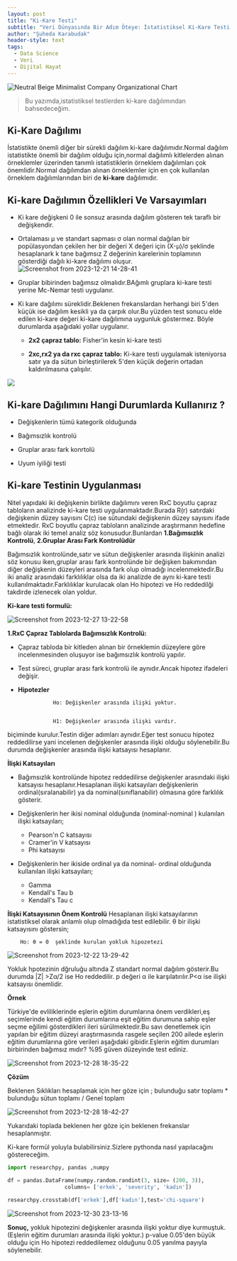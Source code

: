 ```yaml
---
layout: post
title: "Ki-Kare Testi"
subtitle: "Veri Dünyasında Bir Adım Öteye: İstatistiksel Ki-Kare Testi 🤓📊"
author: "Şuheda Karabudak"
header-style: text
tags:
  - Data Science
  - Veri
  - Dijital Hayat
---
```



![Neutral Beige Minimalist Company Organizational Chart](https://github.com/suhedakarabudak/suhedakarabudak.github.io/assets/100937634/21033f81-866f-42d2-99c8-e9cd556341d9)

> Bu yazımda,istatistiksel testlerden ki-kare dağılımından bahsedeceğim.

Ki-Kare Dağılımı
--
İstatistikte önemli diğer bir sürekli dağılım ki-kare dağılımıdır.Normal dağılım istatistikte önemli bir dağılım olduğu için,normal dağılımlı kitlelerden alınan örneklemler üzerinden tanımlı istatistiklerin örneklem dağılımları çok önemlidir.Normal dağılımdan alınan örneklemler için en çok kullanılan örneklem dağılımlarından biri de **ki-kare** dağılımıdır.

Ki-kare Dağılımın Özellikleri Ve Varsayımları
--

- Ki kare değişkeni 0 ile sonsuz arasında dağılım gösteren tek taraflı bir değişkendir.
- Ortalaması μ ve standart sapması σ olan normal dağılan bir popülasyondan çekilen her bir değeri X değeri için (X-μ)/σ şeklinde hesaplanark k tane bağımsız Z değerinin karelerinin toplamının gösterdiği dağılı ki-kare dağılımı oluşur.
![Screenshot from 2023-12-21 14-28-41](https://github.com/suhedakarabudak/suhedakarabudak.github.io/assets/100937634/a271af0e-2a2d-47c2-bb24-9667f525e0cf)

- Gruplar bibirinden bağımsız olmalıdır.BAğımlı gruplara ki-kare testi yerine Mc-Nemar testi uygulanır.
- Ki kare dağılımı süreklidir.Beklenen frekanslardan herhangi biri 5'den küçük ise dağılım kesikli ya da çarpık olur.Bu yüzden test sonucu elde edilen ki-kare değeri ki-kare dağılımına uygunluk göstermez. Böyle durumlarda aşağıdaki yollar uygulanır.
  
   - **2x2 çapraz tablo:** Fisher'in kesin ki-kare testi

   - **2xc,rx2 ya da rxc çapraz tablo:** Ki-kare testi uygulamak isteniyorsa satır ya da sütun birleştirilerek 5'den küçük değerin ortadan kaldırılmasına çalışılır.

![](https://ars.els-cdn.com/content/image/3-s2.0-B9780120887705500678-f28-03-9780120887705.jpg)

Ki-kare Dağılımını Hangi Durumlarda Kullanırız ?
--

- Değişkenlerin tümü kategorik olduğunda
  
- Bağımsızlık kontrolü
  
- Gruplar arası fark konrtolü
  
- Uyum iyiliği testi

Ki-kare Testinin Uygulanması
--
Nitel yapıdaki iki değişkenin birlikte dağılımını veren RxC boyutlu çapraz tabloların analizinde  ki-kare testi uygulanmaktadır.Burada R(r) satırdaki değişkenin düzey sayısını C(c) ise sütundaki değişkenin düzey sayısını ifade etmektedir.
RxC boyutlu çapraz tabloların analizinde araştırmanın hedefine bağlı olarak iki temel analiz söz konusudur.Bunlardan **1.Bağımsızlık Kontrolü**, **2.Gruplar Arası Fark Kontrolüdür**

Bağımsızlık kontrolünde,satır ve sütun değişkenler arasında ilişkinin analizi söz konusu iken,gruplar arası fark kontrolünde bir değişken bakımından diğer değişkenin düzeyleri arasında fark olup olmadığı incelenmektedir.Bu iki analiz arasındaki farklılıklar olsa da iki analizde de aynı ki-kare testi kullanılmaktadır.Farklılıklar kurulacak olan Ho hipotezi ve Ho reddedilği takdirde izlenecek olan yoldur.

**Ki-kare testi formulü:**

![Screenshot from 2023-12-27 13-22-58](https://github.com/suhedakarabudak/suhedakarabudak.github.io/assets/100937634/3a19a2df-b47e-4ba2-921b-b77e42e2539d)

**1.RxC Çapraz Tablolarda Bağımsızlık Kontrolü:**
- Çapraz tabloda bir kitleden alınan bir örneklemin düzeylere göre incelenmesinden oluşuyor ise bağımsızlık kontrolü yapılır.
- Test süreci, gruplar arası fark kontrolü ile aynıdır.Ancak hipotez ifadeleri değişir.
- **Hipotezler**
  
                 Ho: Değişkenler arasında ilişki yoktur.
  
  
                 H1: Değişkenler arasında ilişki vardır.
  
biçiminde kurulur.Testin diğer adımları aynıdır.Eğer test sonucu hipotez reddedilirse yani incelenen değişkenler arasında ilişki olduğu söylenebilir.Bu durumda değişkenler arasında ilişki katsayısı hesaplanır.

**İlişki Katsayıları**
- Bağımsızlık kontrolünde hipotez reddedilirse değişkenler arasındaki ilişki katsayısı hesaplanır.Hesaplanan ilişki katsayıları değişkenlerin ordinal(sıralanabilir) ya da nominal(sınıflanabilir) olmasına göre farklılık gösterir.
- Değişkenlerin her ikisi nominal olduğunda (nominal-nominal ) kulanılan ilişki katsayıları;

    - Pearson'n C katsayısı
    - Cramer'in V katsayısı
    - Phi katsayısı
      
- Değişkenlerin her ikiside ordinal ya da nominal- ordinal  olduğunda kullanılan ilişki katsayıları;
    - Gamma
    - Kendall's Tau b
    - Kendall's Tau c
      
**İlişki Katsayısının Önem Kontrolü**
Hesaplanan ilişki katsayılarının istatistiksel olarak anlamlı olup olmadığıda test edilebilir.
θ bir ilişki katsayısını göstersin;

        Ho: θ = 0  şeklinde kurulan yokluk hipozetezi
        
![Screenshot from 2023-12-22 13-29-42](https://github.com/suhedakarabudak/suhedakarabudak.github.io/assets/100937634/d7dd33ab-2066-4ee3-8f73-e00e9abe9e7a)

Yokluk hpotezinin dğruluğu altında Z standart normal dağılım gösterir.Bu durumda |Z| >Zα/2 ise Ho reddedilir. p değeri α ile karşılatırılır.P<α ise ilişki katsayısı önemlidir.


**Örnek**

Türkiye'de evliliklerinde eşlerin eğitim durumlarına önem verdikleri,eş seçimlerinde kendi eğitim durumlarına eşit eğitim durumuna sahip eşler seçme eğilimi gösterdikleri ileri sürülmektedir.Bu savı denetlemek için yapılan bir eğitim düzeyi araştırmasında rasgele seçilen 200 ailede eşlerin eğitim durumlarına göre verileri aşağıdaki gibidir.Eşlerin eğitim durumları birbirinden bağımsız mıdır? %95 güven düzeyinde test ediniz.

![Screenshot from 2023-12-28 18-35-22](https://github.com/suhedakarabudak/suhedakarabudak.github.io/assets/100937634/8c4061f6-b14f-499f-8701-098108b63877)

**Çözüm**

Beklenen Sıklıkları hesaplamak için her göze için ; bulunduğu satır toplamı * bulunduğu sütun toplamı / Genel toplam

![Screenshot from 2023-12-28 18-42-27](https://github.com/suhedakarabudak/suhedakarabudak.github.io/assets/100937634/22cbe353-567d-4787-81a1-b13a40cb2143)

Yukarıdaki toplada beklenen her göze için beklenen frekanslar hesaplanmıştır.

Ki-kare formül yoluyla bulabilirsiniz.Sizlere pythonda nasıl yapılacağını göstereceğim.

```python
import researchpy, pandas ,numpy

df = pandas.DataFrame(numpy.random.randint(3, size= (200, 3)),
                  columns= ['erkek', 'severity', 'kadın'])
                  
researchpy.crosstab(df['erkek'],df['kadın'],test='chi-square')
```

![Screenshot from 2023-12-30 23-13-16](https://github.com/suhedakarabudak/suhedakarabudak.github.io/assets/100937634/6c0a5f1c-2adb-47dd-a7ad-64a769bd7235)


**Sonuç,** yokluk hipotezini değişkenler arasında ilişki yoktur diye kurmuştuk.(Eşlerin eğitim durumları arasında ilişki yoktur.) p-value 0.05'den büyük olduğu için Ho hipotezi reddedilemez olduğunu 0.05 yanılma payıyla söylenebilir.
